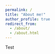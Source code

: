 ```yaml
---
permalink: /
title: "About me!"
author_profile: true
redirect_from: 
  - /about/
  - /about.html
---
```

Test